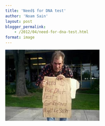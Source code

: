 ```yaml
---
title: 'Need$ for DNA test'
author: 'Noam Sain'
layout: post
blogger_permalink:
    - /2012/04/need-for-dna-test.html
format: image
---
```


![](/assets/2012/04/need-dna-test-300x225.jpg)